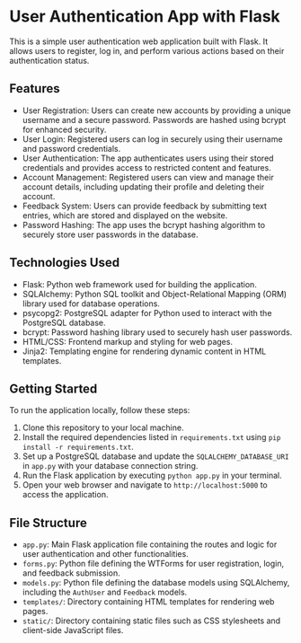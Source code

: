 # User Authentication App with Flask

This is a simple user authentication web application built with Flask. It allows users to register, log in, and perform various actions based on their authentication status.

## Features

- User Registration: Users can create new accounts by providing a unique username and a secure password. Passwords are hashed using bcrypt for enhanced security.
- User Login: Registered users can log in securely using their username and password credentials.
- User Authentication: The app authenticates users using their stored credentials and provides access to restricted content and features.
- Account Management: Registered users can view and manage their account details, including updating their profile and deleting their account.
- Feedback System: Users can provide feedback by submitting text entries, which are stored and displayed on the website.
- Password Hashing: The app uses the bcrypt hashing algorithm to securely store user passwords in the database.

## Technologies Used

- Flask: Python web framework used for building the application.
- SQLAlchemy: Python SQL toolkit and Object-Relational Mapping (ORM) library used for database operations.
- psycopg2: PostgreSQL adapter for Python used to interact with the PostgreSQL database.
- bcrypt: Password hashing library used to securely hash user passwords.
- HTML/CSS: Frontend markup and styling for web pages.
- Jinja2: Templating engine for rendering dynamic content in HTML templates.

## Getting Started

To run the application locally, follow these steps:

1. Clone this repository to your local machine.
2. Install the required dependencies listed in `requirements.txt` using `pip install -r requirements.txt`.
3. Set up a PostgreSQL database and update the `SQLALCHEMY_DATABASE_URI` in `app.py` with your database connection string.
4. Run the Flask application by executing `python app.py` in your terminal.
5. Open your web browser and navigate to `http://localhost:5000` to access the application.

## File Structure

- `app.py`: Main Flask application file containing the routes and logic for user authentication and other functionalities.
- `forms.py`: Python file defining the WTForms for user registration, login, and feedback submission.
- `models.py`: Python file defining the database models using SQLAlchemy, including the `AuthUser` and `Feedback` models.
- `templates/`: Directory containing HTML templates for rendering web pages.
- `static/`: Directory containing static files such as CSS stylesheets and client-side JavaScript files.

